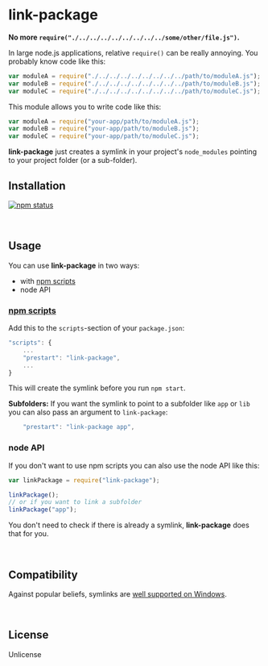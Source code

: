 link-package
============
**No more `require("./../../../../../../../../some/other/file.js")`.**

In large node.js applications, relative `require()` can be really annoying. You probably know code like this:

```javascript
var moduleA = require("./../../../../../../../../path/to/moduleA.js");
var moduleB = require("./../../../../../../../../path/to/moduleB.js");
var moduleC = require("./../../../../../../../../path/to/moduleC.js");
```

This module allows you to write code like this:

```javascript
var moduleA = require("your-app/path/to/moduleA.js");
var moduleB = require("your-app/path/to/moduleB.js");
var moduleC = require("your-app/path/to/moduleC.js");
```

**link-package** just creates a symlink in your project's `node_modules`  pointing to your project folder (or a sub-folder).
<br>

Installation
------------

[![npm status](https://nodei.co/npm/link-package.svg?downloads=true&stars=true)](https://npmjs.org/package/link-package)

<br>

Usage
-----

You can use **link-package** in two ways:

- with [npm scripts](https://docs.npmjs.com/misc/scripts)
- node API

### [npm scripts](https://docs.npmjs.com/misc/scripts)

Add this to the `scripts`-section of your `package.json`:

```javascript
"scripts": {
    ...
    "prestart": "link-package",
    ...
}
```

This will create the symlink before you run `npm start`.

**Subfolders:** If you want the symlink to point to a subfolder like `app` or `lib` you can also pass an argument to `link-package`:

```javascript
    "prestart": "link-package app",
```

### node API

If you don't want to use npm scripts you can also use the node API like this:

```javascript
var linkPackage = require("link-package");

linkPackage();
// or if you want to link a subfolder
linkPackage("app");
```

You don't need to check if there is already a symlink, **link-package** does that for you. 

<br>

Compatibility
-------------

Against popular beliefs, symlinks are [well supported on Windows](http://www.windows7home.net/how-to-create-symbolic-link-in-windows-7/).

<br>

License
-------

Unlicense
